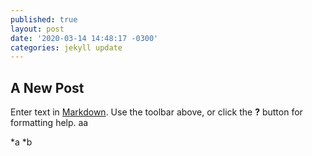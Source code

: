 ```yaml
---
published: true
layout: post
date: '2020-03-14 14:48:17 -0300'
categories: jekyll update
---
```

## A New Post

Enter text in [Markdown](http://daringfireball.net/projects/markdown/). Use the toolbar above, or click the **?** button for formatting help.
aa

*a
*b
